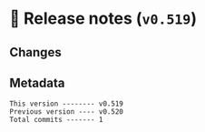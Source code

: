 # 🎁 Release notes (`v0.519`)

## Changes


## Metadata
```
This version -------- v0.519
Previous version ---- v0.520
Total commits ------- 1
```
